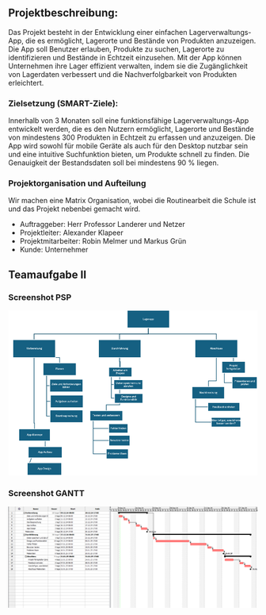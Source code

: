 ## Projektbeschreibung:
Das Projekt besteht in der Entwicklung einer einfachen Lagerverwaltungs-App, die es ermöglicht, Lagerorte und Bestände von Produkten anzuzeigen. Die App soll Benutzer
erlauben, Produkte zu suchen, Lagerorte zu identifizieren und Bestände in Echtzeit einzusehen. Mit der App können Unternehmen ihre Lager effizient verwalten, indem sie die Zugänglichkeit von Lagerdaten verbessert und die Nachverfolgbarkeit von Produkten erleichtert.

### Zielsetzung (SMART-Ziele):
Innerhalb von 3 Monaten soll eine 
funktionsfähige Lagerverwaltungs-App 
entwickelt werden, die es den Nutzern 
ermöglicht, Lagerorte und Bestände von 
mindestens 300 Produkten in Echtzeit zu 
erfassen und anzuzeigen. Die App wird sowohl 
für mobile Geräte als auch für den Desktop 
nutzbar sein und eine intuitive Suchfunktion 
bieten, um Produkte schnell zu finden. 
Die Genauigkeit der Bestandsdaten soll 
bei mindestens 90 % liegen.

### Projektorganisation und Aufteilung
Wir machen eine Matrix Organisation, wobei die Routinearbeit die Schule ist und das Projekt nebenbei gemacht wird.

- Auftraggeber: Herr Professor Landerer und Netzer
- Projektleiter: Alexander Klapeer
- Projektmitarbeiter: Robin Melmer und Markus Grün
- Kunde: Unternehmer

## Teamaufgabe II

### Screenshot PSP
![Screenshot PSP](images/PSP.png)

### Screenshot GANTT
![Screenshot GANTT](images/GANTT.png)




